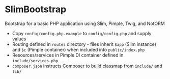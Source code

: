 # SlimBootstrap

Bootstrap for a basic PHP application using Slim, Pimple, Twig, and NotORM

 - Copy `config/config.php.example` to `config/config.php` and supply values
 - Routing defined in `routes` directory - files inherit `$app` (Slim instance) and `$c`
   (Pimple container) when included into `public/index.php`
 - Resources/services in Pimple DI container defined in `include/services.php`
 - `composer.json` instructs Composer to build classmap from `include/` and `lib/`
